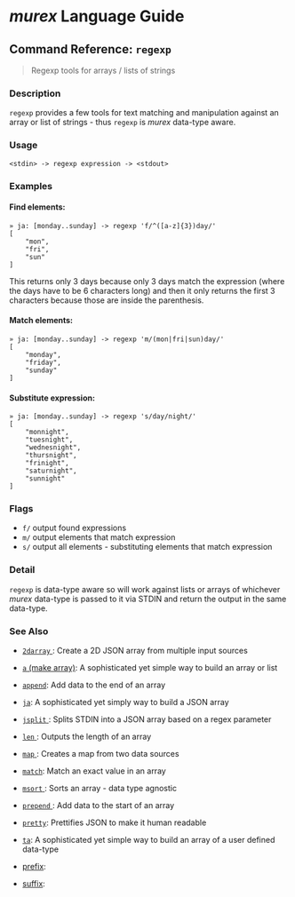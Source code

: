 # _murex_ Language Guide

## Command Reference: `regexp`

> Regexp tools for arrays / lists of strings

### Description

`regexp` provides a few tools for text matching and manipulation against an
array or list of strings - thus `regexp` is _murex_ data-type aware.

### Usage

    <stdin> -> regexp expression -> <stdout>

### Examples

#### Find elements:

    » ja: [monday..sunday] -> regexp 'f/^([a-z]{3})day/'
    [
        "mon",
        "fri",
        "sun"
    ]
    
This returns only 3 days because only 3 days match the expression (where
the days have to be 6 characters long) and then it only returns the first 3
characters because those are inside the parenthesis.

#### Match elements:

    » ja: [monday..sunday] -> regexp 'm/(mon|fri|sun)day/'
    [
        "monday",
        "friday",
        "sunday"
    ]
    
#### Substitute expression:

    » ja: [monday..sunday] -> regexp 's/day/night/'
    [
        "monnight",
        "tuesnight",
        "wednesnight",
        "thursnight",
        "frinight",
        "saturnight",
        "sunnight"
    ]

### Flags

* `f/`
    output found expressions
* `m/`
    output elements that match expression
* `s/`
    output all elements - substituting elements that match expression

### Detail

`regexp` is data-type aware so will work against lists or arrays of whichever
_murex_ data-type is passed to it via STDIN and return the output in the
same data-type.

### See Also

* [`2darray` ](../commands/2darray.md):
  Create a 2D JSON array from multiple input sources
* [`a` (make array)](../commands/a.md):
  A sophisticated yet simple way to build an array or list
* [`append`](../commands/append.md):
  Add data to the end of an array
* [`ja`](../commands/ja.md):
  A sophisticated yet simply way to build a JSON array
* [`jsplit` ](../commands/jsplit.md):
  Splits STDIN into a JSON array based on a regex parameter
* [`len` ](../commands/len.md):
  Outputs the length of an array
* [`map` ](../commands/map.md):
  Creates a map from two data sources
* [`match`](../commands/match.md):
  Match an exact value in an array
* [`msort` ](../commands/msort.md):
  Sorts an array - data type agnostic
* [`prepend` ](../commands/prepend.md):
  Add data to the start of an array
* [`pretty`](../commands/pretty.md):
  Prettifies JSON to make it human readable
* [`ta`](../commands/ta.md):
  A sophisticated yet simple way to build an array of a user defined data-type
* [prefix](../commands/prefix.md):
  
* [suffix](../commands/suffix.md):
  